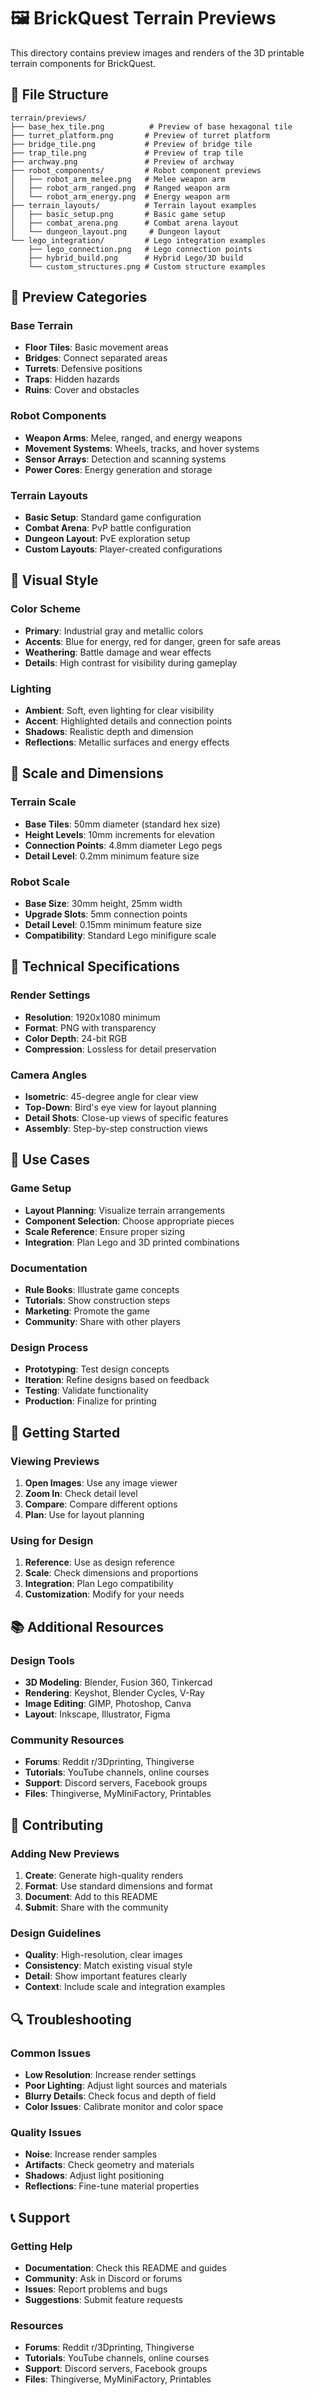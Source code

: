 # 🖼️ BrickQuest Terrain Previews

This directory contains preview images and renders of the 3D printable terrain components for BrickQuest.

## 📁 File Structure

```
terrain/previews/
├── base_hex_tile.png          # Preview of base hexagonal tile
├── turret_platform.png       # Preview of turret platform
├── bridge_tile.png           # Preview of bridge tile
├── trap_tile.png             # Preview of trap tile
├── archway.png               # Preview of archway
├── robot_components/         # Robot component previews
│   ├── robot_arm_melee.png   # Melee weapon arm
│   ├── robot_arm_ranged.png  # Ranged weapon arm
│   └── robot_arm_energy.png  # Energy weapon arm
├── terrain_layouts/          # Terrain layout examples
│   ├── basic_setup.png       # Basic game setup
│   ├── combat_arena.png      # Combat arena layout
│   └── dungeon_layout.png     # Dungeon layout
└── lego_integration/         # Lego integration examples
    ├── lego_connection.png   # Lego connection points
    ├── hybrid_build.png      # Hybrid Lego/3D build
    └── custom_structures.png # Custom structure examples
```

## 🎯 Preview Categories

### Base Terrain
- **Floor Tiles**: Basic movement areas
- **Bridges**: Connect separated areas
- **Turrets**: Defensive positions
- **Traps**: Hidden hazards
- **Ruins**: Cover and obstacles

### Robot Components
- **Weapon Arms**: Melee, ranged, and energy weapons
- **Movement Systems**: Wheels, tracks, and hover systems
- **Sensor Arrays**: Detection and scanning systems
- **Power Cores**: Energy generation and storage

### Terrain Layouts
- **Basic Setup**: Standard game configuration
- **Combat Arena**: PvP battle configuration
- **Dungeon Layout**: PvE exploration setup
- **Custom Layouts**: Player-created configurations

## 🎨 Visual Style

### Color Scheme
- **Primary**: Industrial gray and metallic colors
- **Accents**: Blue for energy, red for danger, green for safe areas
- **Weathering**: Battle damage and wear effects
- **Details**: High contrast for visibility during gameplay

### Lighting
- **Ambient**: Soft, even lighting for clear visibility
- **Accent**: Highlighted details and connection points
- **Shadows**: Realistic depth and dimension
- **Reflections**: Metallic surfaces and energy effects

## 📐 Scale and Dimensions

### Terrain Scale
- **Base Tiles**: 50mm diameter (standard hex size)
- **Height Levels**: 10mm increments for elevation
- **Connection Points**: 4.8mm diameter Lego pegs
- **Detail Level**: 0.2mm minimum feature size

### Robot Scale
- **Base Size**: 30mm height, 25mm width
- **Upgrade Slots**: 5mm connection points
- **Detail Level**: 0.15mm minimum feature size
- **Compatibility**: Standard Lego minifigure scale

## 🔧 Technical Specifications

### Render Settings
- **Resolution**: 1920x1080 minimum
- **Format**: PNG with transparency
- **Color Depth**: 24-bit RGB
- **Compression**: Lossless for detail preservation

### Camera Angles
- **Isometric**: 45-degree angle for clear view
- **Top-Down**: Bird's eye view for layout planning
- **Detail Shots**: Close-up views of specific features
- **Assembly**: Step-by-step construction views

## 🎯 Use Cases

### Game Setup
- **Layout Planning**: Visualize terrain arrangements
- **Component Selection**: Choose appropriate pieces
- **Scale Reference**: Ensure proper sizing
- **Integration**: Plan Lego and 3D printed combinations

### Documentation
- **Rule Books**: Illustrate game concepts
- **Tutorials**: Show construction steps
- **Marketing**: Promote the game
- **Community**: Share with other players

### Design Process
- **Prototyping**: Test design concepts
- **Iteration**: Refine designs based on feedback
- **Testing**: Validate functionality
- **Production**: Finalize for printing

## 🚀 Getting Started

### Viewing Previews
1. **Open Images**: Use any image viewer
2. **Zoom In**: Check detail level
3. **Compare**: Compare different options
4. **Plan**: Use for layout planning

### Using for Design
1. **Reference**: Use as design reference
2. **Scale**: Check dimensions and proportions
3. **Integration**: Plan Lego compatibility
4. **Customization**: Modify for your needs

## 📚 Additional Resources

### Design Tools
- **3D Modeling**: Blender, Fusion 360, Tinkercad
- **Rendering**: Keyshot, Blender Cycles, V-Ray
- **Image Editing**: GIMP, Photoshop, Canva
- **Layout**: Inkscape, Illustrator, Figma

### Community Resources
- **Forums**: Reddit r/3Dprinting, Thingiverse
- **Tutorials**: YouTube channels, online courses
- **Support**: Discord servers, Facebook groups
- **Files**: Thingiverse, MyMiniFactory, Printables

## 🤝 Contributing

### Adding New Previews
1. **Create**: Generate high-quality renders
2. **Format**: Use standard dimensions and format
3. **Document**: Add to this README
4. **Submit**: Share with the community

### Design Guidelines
- **Quality**: High-resolution, clear images
- **Consistency**: Match existing visual style
- **Detail**: Show important features clearly
- **Context**: Include scale and integration examples

## 🔍 Troubleshooting

### Common Issues
- **Low Resolution**: Increase render settings
- **Poor Lighting**: Adjust light sources and materials
- **Blurry Details**: Check focus and depth of field
- **Color Issues**: Calibrate monitor and color space

### Quality Issues
- **Noise**: Increase render samples
- **Artifacts**: Check geometry and materials
- **Shadows**: Adjust light positioning
- **Reflections**: Fine-tune material properties

## 📞 Support

### Getting Help
- **Documentation**: Check this README and guides
- **Community**: Ask in Discord or forums
- **Issues**: Report problems and bugs
- **Suggestions**: Submit feature requests

### Resources
- **Forums**: Reddit r/3Dprinting, Thingiverse
- **Tutorials**: YouTube channels, online courses
- **Support**: Discord servers, Facebook groups
- **Files**: Thingiverse, MyMiniFactory, Printables



